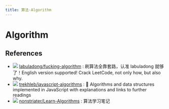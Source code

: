 ```yaml
---
title: 算法·Algorithm
---
```


# Algorithm

## References

<!--
- ![](https://img.shields.io/github/stars/?style=flat)
    [](https://github.com/)
      :

 -->

- ![](https://img.shields.io/github/stars/labuladong/fucking-algorithm?style=flat)
  [labuladong/fucking-algorithm](https://github.com/labuladong/fucking-algorithm)
  : 刷算法全靠套路，认准 labuladong 就够了！English version supported! Crack LeetCode, not only how, but also why.
- ![](https://img.shields.io/github/stars/trekhleb/javascript-algorithms?style=flat)
  [trekhleb/javascript-algorithms](https://github.com/trekhleb/javascript-algorithms)
  : 📝 Algorithms and data structures implemented in JavaScript with explanations and links to further readings
- ![](https://img.shields.io/github/stars/nonstriater/Learn-Algorithms?style=flat)
  [nonstriater/Learn-Algorithms](https://github.com/nonstriater/Learn-Algorithms)
  : 算法学习笔记

